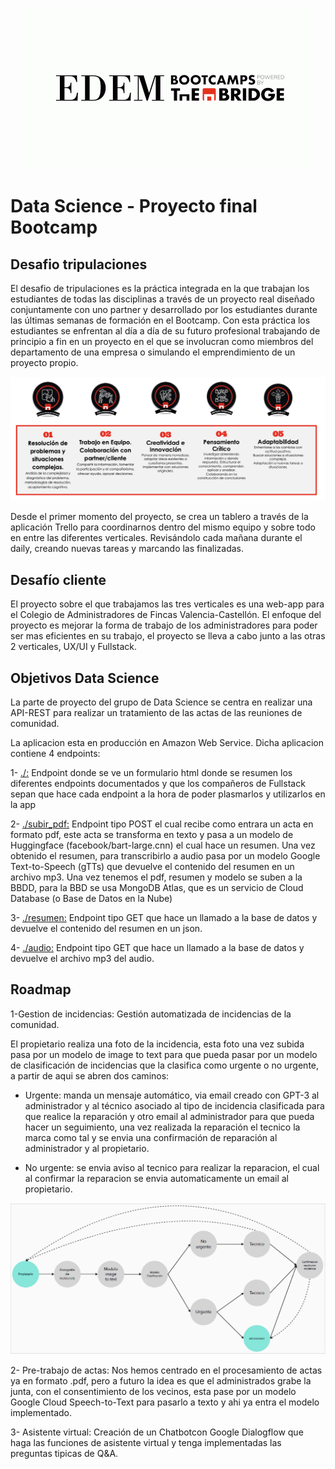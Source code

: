 
<p align="center">
  <img src="https://github.com/Mvepla/desafio_tripulaciones/blob/main/images/the-bridge-edem.png" alt="the-bridge-edem">
</p>


# Data Science - Proyecto final Bootcamp

## Desafio tripulaciones

El desafio de tripulaciones es la práctica integrada en la que trabajan los estudiantes de todas las disciplinas a través de un proyecto real diseñado conjuntamente con uno partner y desarrollado por los estudiantes durante las últimas semanas de formación en el Bootcamp. Con esta práctica los estudiantes se enfrentan al día a día de su futuro profesional trabajando de principio a fin en un proyecto en el que se involucran como miembros del departamento de una empresa o simulando el emprendimiento de un proyecto propio.

<p align="center">
  <img src="https://github.com/Mvepla/desafio_tripulaciones/blob/main/images/herramientas.png" alt="metodologia">
</p>

Desde el primer momento del proyecto, se crea un tablero a través de la aplicación Trello para coordinarnos dentro del mismo equipo y sobre todo en entre las diferentes verticales. Revisándolo cada mañana durante el daily, creando nuevas tareas y marcando las finalizadas.

## Desafío cliente

El proyecto sobre el que trabajamos las tres verticales es una web-app para el Colegio de Administradores de Fincas Valencia-Castellón. El enfoque del proyecto es mejorar la forma de trabajo de los administradores para poder ser mas eficientes en su trabajo, el proyecto se lleva a cabo junto a las otras 2 verticales, UX/UI y Fullstack.

## Objetivos Data Science

La parte de proyecto del grupo de Data Science se centra en realizar una API-REST para realizar un tratamiento de las actas de las reuniones de comunidad.

La aplicacion esta en producción en Amazon Web Service. Dicha aplicacion contiene 4 endpoints:

1- <u>./:</u> Endpoint donde se ve un formulario html donde se resumen los diferentes endpoints documentados y que los compañeros de Fullstack sepan que hace cada endpoint a la hora de poder plasmarlos y utilizarlos en la app

2- <u>./subir_pdf:</u> Endpoint tipo POST el cual recibe como entrara un acta en formato pdf, este acta se transforma en texto y pasa a un modelo de Huggingface (facebook/bart-large.cnn) el cual hace un resumen. Una vez obtenido el resumen, para transcribirlo a audio pasa por un modelo Google Text-to-Speech (gTTs) que devuelve el contenido del resumen en un archivo mp3. Una vez tenemos el pdf, resumen y modelo se suben a la BBDD, para la BBD se usa MongoDB Atlas, que es un servicio de Cloud Database (o Base de Datos en la Nube)

3- <u>./resumen:</u> Endpoint tipo GET que hace un llamado a la base de datos y devuelve el contenido del resumen en un json.

4- <u>./audio:</u> Endpoint tipo GET que hace un llamado a la base de datos y devuelve el archivo mp3 del audio.


## Roadmap

1-Gestion de incidencias: Gestión automatizada de incidencias de la comunidad.

El propietario realiza una foto de la incidencia, esta foto una vez subida pasa por un modelo de image to text para que pueda pasar por un modelo de clasificación de incidencias que la clasifica como urgente o no urgente, a partir de aqui se abren dos caminos:

- Urgente: manda un mensaje automático, via email creado con GPT-3 al administrador y al técnico asociado al tipo de incidencia clasificada para que realice la reparación y otro email al administrador para que pueda hacer un seguimiento, una vez realizada la reparación el tecnico la marca como tal y se envia una confirmación de reparación al administrador y al propietario.

- No urgente: se envia aviso al tecnico para realizar la reparacion, el cual al confirmar la reparacion se envia automaticamente un email al propietario.


<p align="center">
  <img src="https://github.com/Mvepla/desafio_tripulaciones/blob/main/images/Diagrama.PNG" alt="grafico incidencias">
</p>


2- Pre-trabajo de actas: Nos hemos centrado en el procesamiento de actas ya en formato .pdf, pero a futuro la idea es que el administrados grabe la junta, con el consentimiento de los vecinos, esta pase por un modelo Google Cloud Speech-to-Text para pasarlo a texto y ahi ya entra el modelo implementado.

3- Asistente virtual: Creación de un Chatbotcon Google Dialogflow que haga las funciones de asistente virtual y tenga implementadas las preguntas tipicas de Q&A.

